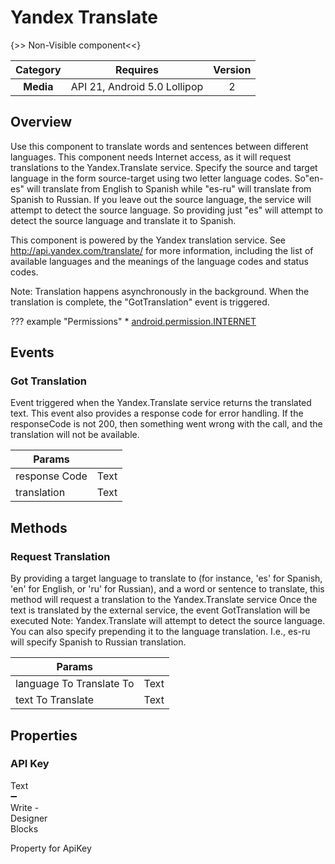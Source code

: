 # Yandex Translate

{>> Non-Visible component<<}

| Category | Requires | Version |
|:--------:|:-------:|:--------:|
|**Media**|<span class="chip chip-any">API 21, Android 5.0 Lollipop</span>|<span class="chip chip-number">2</span>|

## Overview

Use this component to translate words and sentences between different languages. This component needs Internet access, as it will request translations to the Yandex.Translate service. Specify the source and target language in the form source-target using two letter language codes. So"en-es" will translate from English to Spanish while "es-ru" will translate from Spanish to Russian. If you leave out the source language, the service will attempt to detect the source language. So providing just "es" will attempt to detect the source language and translate it to Spanish.

 This component is powered by the Yandex translation service. See http://api.yandex.com/translate/ for more information, including the list of available languages and the meanings of the language codes and status codes. 

Note: Translation happens asynchronously in the background. When the translation is complete, the "GotTranslation" event is triggered.

??? example "Permissions"
    * [android.permission.INTERNET](https://developer.android.com/reference/android/Manifest.permission.html#INTERNET)

## Events

### Got Translation

Event triggered when the Yandex.Translate service returns the translated text. This event also provides a response code for error handling. If the responseCode is not 200, then something went wrong with the call, and the translation will not be available.

<div class="block" ai2-block="event" not-rendered="true" value="%7B%22componentName%22:%20%22Yandex%20Translate%22,%20%22name%22:%20%22Got%20Translation%22,%20%22param%22:%20%5B%22response%20Code%22,%20%22translation%22%5D%7D"></div>

| Params | []() |
|--------|------|
|response Code|<span class="chip chip-text">Text</span>|
|translation|<span class="chip chip-text">Text</span>|

## Methods

### Request Translation

By providing a target language to translate to (for instance, 'es' for Spanish, 'en' for English, or 'ru' for Russian), and a word or sentence to translate, this method will request a translation to the Yandex.Translate service
Once the text is translated by the external service, the event GotTranslation will be executed
Note: Yandex.Translate will attempt to detect the source language. You can also specify prepending it to the language translation. I.e., es-ru will specify Spanish to Russian translation.

<div class="block" ai2-block="method" not-rendered="true" value="%7B%22componentName%22:%20%22Yandex%20Translate%22,%20%22name%22:%20%22Request%20Translation%22,%20%22output%22:%20false,%20%22param%22:%20%5B%22language%20To%20Translate%20To%22,%20%22text%20To%20Translate%22%5D%7D"></div>

| Params | []() |
|--------|------|
|language To Translate To|<span class="chip chip-text">Text</span>|
|text To Translate|<span class="chip chip-text">Text</span>|

## Properties

### API Key

<span style="user-select: none; white-space:pre-wrap;"><span class="chip chip-text">Text</span> :heavy_minus_sign: <span class="chip chip-rw">Write</span>  - <span class="chip chip-bd">Designer</span> <span class="chip chip-bd">Blocks</span></span>

Property for ApiKey

<div class="block" ai2-block="property" not-rendered="true" value="%7B%22componentName%22:%20%22Yandex%20Translate%22,%20%22name%22:%20%22API%20Key%22,%20%22getter%22:%20false%7D"></div>

